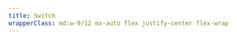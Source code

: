 ```yaml
---
title: Switch
wrapperClass: md:w-9/12 mx-auto flex justify-center flex-wrap
---
```


<script>
    import { ref, onMounted } from 'vue'
    export default {
        setup() {
            const input = ref(null)

            onMounted(() => {
                input.value.indeterminate = true
            })

            return {
                input
            }
        },
    }
</script>

<template>
       <label class="vv-checkbox 
                     vv-checkbox--switch"
              for="switch-option">
       <input id="switch-option" 
              type="checkbox" 
              role="switch" 
              name="switch-option" 
              value="switch-option" />
       Option
       </label>
       <label class="vv-checkbox 
                     vv-checkbox--switch"
              for="switch-option-checked">
       <input id="switch-option-checked" 
              type="checkbox" 
              role="switch" 
              name="switch-option-checked" 
              value="switch-option-checked" 
              checked="checked" />
       Checked
       </label>
       <label class="vv-checkbox
                     vv-checkbox--switch" 
              for="switch-option-indeterminate">
              <input id="switch-option-indeterminate" 
                     ref="input" 
                     type="checkbox" 
                     name="switch-option-indeterminate" 
                     value="switch-option-indeterminate" />
              Indeterminate
       </label>
       <label class="vv-checkbox 
                     vv-checkbox--switch"
              for="switch-option-checked">
       <input id="switch-option-focus" 
              type="checkbox" 
              role="switch" 
              name="switch-option-focus" 
              value="switch-option-focus"
              checked="checked" 
              class="focus-visible" />
       Focus
       </label>
       <label class="vv-checkbox 
                     vv-checkbox--switch"
              for="switch-option-disabled">
       <input id="switch-option-disabled" 
              type="checkbox" 
              role="switch" 
              name="switch-option-disabled" 
              value="switch-option-disabled"
              disabled="disabled" />
       Disabled
       </label>
       <label class="vv-checkbox 
                     vv-checkbox--switch"
              for="switch-option-disabled-checked">
       <input id="switch-option-disabled-checked" 
              type="checkbox" 
              role="switch" 
              name="switch-option-disabled-checked" 
              value="switch-option-disabled-checked" 
              disabled="disabled" 
              checked="checked" />
       Disabled Checked
       </label>
       <label class="vv-checkbox 
                     vv-checkbox--switch 
                     vv-checkbox--readonly"
              for="switch-option-readonly">
       <input id="switch-option-readonly" 
              type="checkbox" 
              role="switch" 
              name="switch-option-readonly" 
              value="switch-option-readonly" 
              disabled="disabled" 
              tabindex="-1" />
       Readonly
       </label>
       <label class="vv-checkbox 
                     vv-checkbox--switch 
                     vv-checkbox--readonly" 
              for="switch-option-readonly-checked">
       <input id="switch-option-readonly-checked" 
              type="checkbox" 
              role="switch" 
              name="switch-option-readonly-checked" 
              value="switch-option-readonly-checked"
              disabled="disabled" 
              checked="checked" 
              tabindex="-1" />
       Readonly Checked
       </label>
</template>